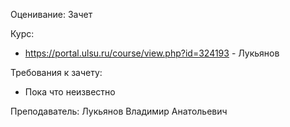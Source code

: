 Оценивание: Зачет

Курс:
- https://portal.ulsu.ru/course/view.php?id=324193 - Лукьянов

Требования к зачету:
- Пока что неизвестно

Преподаватель: Лукьянов Владимир Анатольевич